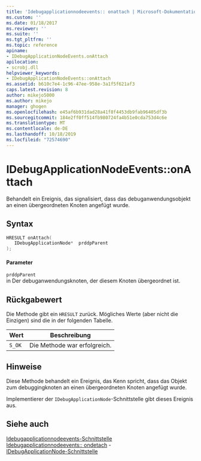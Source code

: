 ```yaml
---
title: 'Idebugapplicationnodeevents:: onattach | Microsoft-Dokumentation'
ms.custom: ''
ms.date: 01/18/2017
ms.reviewer: ''
ms.suite: ''
ms.tgt_pltfrm: ''
ms.topic: reference
apiname:
- IDebugApplicationNodeEvents.onAttach
apilocation:
- scrobj.dll
helpviewer_keywords:
- IDebugApplicationNodeEvents::onAttach
ms.assetid: b610c7e4-1c96-47ee-958e-3a1f5f621af3
caps.latest.revision: 8
author: mikejo5000
ms.author: mikejo
manager: ghogen
ms.openlocfilehash: e45af6b931dad28a41f8f4453db9fab96405df3b
ms.sourcegitcommit: 184e2ff0ff514fb980724fa4b51e0cda753d4c6e
ms.translationtype: MT
ms.contentlocale: de-DE
ms.lasthandoff: 10/18/2019
ms.locfileid: "72574690"
---
```

# <a name="idebugapplicationnodeeventsonattach"></a>IDebugApplicationNodeEvents::onAttach
Behandelt ein Ereignis, das signalisiert, dass das debuganwendungsobjekt an einen übergeordneten Knoten angefügt wurde.  
  
## <a name="syntax"></a>Syntax  
  
```cpp
HRESULT onAttach(  
   IDebugApplicationNode*  prddpParent  
);  
```  
  
#### <a name="parameters"></a>Parameter  
 `prddpParent`  
 in Der debuganwendungsknoten, der diesem Knoten übergeordnet ist.  
  
## <a name="return-value"></a>Rückgabewert  
 Die Methode gibt ein `HRESULT` zurück. Mögliches Werte (aber nicht die Einzigen) sind die in der folgenden Tabelle.  
  
|Wert|Beschreibung|  
|-----------|-----------------|  
|`S_OK`|Die Methode war erfolgreich.|  
  
## <a name="remarks"></a>Hinweise  
 Diese Methode behandelt ein Ereignis, das Kenn spricht, dass das Objekt zum debuggingknoten an einen übergeordneten Knoten angefügt wurde.  
  
 Implementierer der `IDebugApplicationNode`-Schnittstelle gibt dieses Ereignis aus.  
  
## <a name="see-also"></a>Siehe auch  
 [Idebugapplicationnodeevents-Schnittstelle](../../winscript/reference/idebugapplicationnodeevents-interface.md)    
 [Idebugapplicationnodeevents:: ondetach](../../winscript/reference/idebugapplicationnodeevents-ondetach.md) -   
 [IDebugApplicationNode-Schnittstelle](../../winscript/reference/idebugapplicationnode-interface.md)